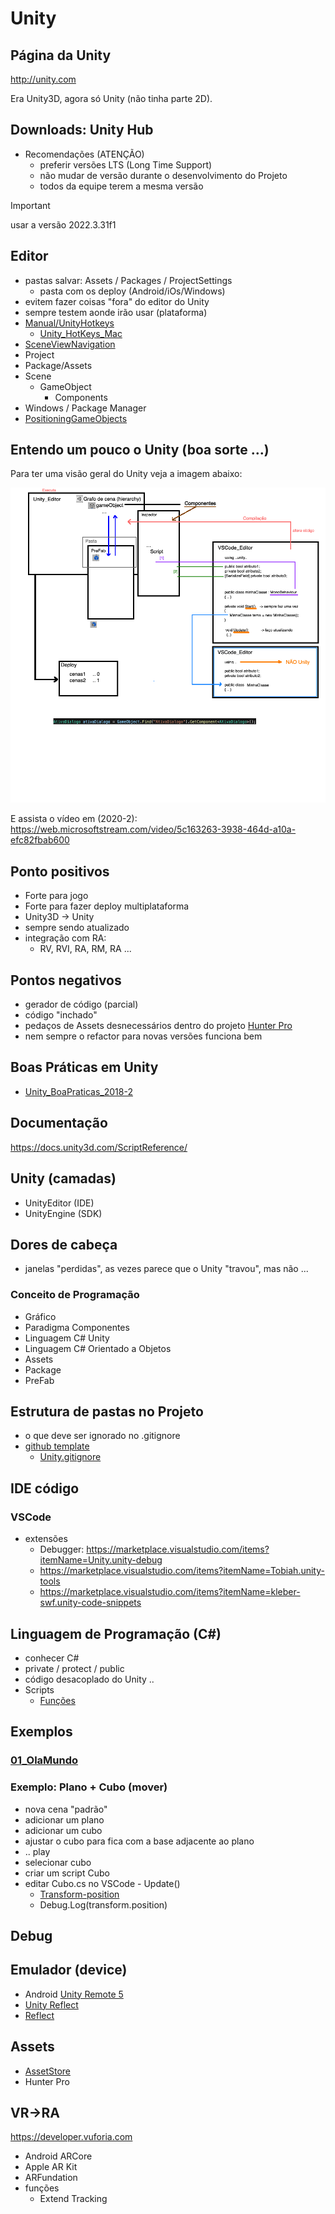 # Unity

## Página da Unity

<http://unity.com>

Era Unity3D, agora só Unity (não tinha parte 2D).

## Downloads: Unity Hub

- Recomendações (ATENÇÃO)
  - preferir versões LTS (Long Time Support)
  - não mudar de versão durante o desenvolvimento do Projeto
  - todos da equipe terem a mesma versão

> [!IMPORTANT]  
> usar a versão 2022.3.31f1  

## Editor

- pastas salvar: Assets / Packages / ProjectSettings
  - pasta com os deploy (Android/iOs/Windows)
- evitem fazer coisas "fora" do editor do Unity
- sempre testem aonde irão usar (plataforma)
- [Manual/UnityHotkeys](<https://docs.unity3d.com/Manual/UnityHotkeys.html>)
  - [Unity_HotKeys_Mac](./Unity_HotKeys_Mac.pdf)
- [SceneViewNavigation](<https://docs.unity3d.com/Manual/SceneViewNavigation.html>)
- Project
- Package/Assets
- Scene
  - GameObject
    - Components
- Windows / Package Manager
- [PositioningGameObjects](<https://docs.unity3d.com/Manual/PositioningGameObjects.html>)

## Entendo um pouco o Unity (boa sorte ...)

Para ter uma visão geral do Unity veja a imagem abaixo:

![Visão Geral](./Unity_VisaoGeral.png "Visão Geral")

E assista o vídeo em (2020-2): <https://web.microsoftstream.com/video/5c163263-3938-464d-a10a-efc82fbab600>  
<!-- E assista o vídeo em (2021-1): <https://furb.sharepoint.com/teams/CMP0154030120211/Documentos%20Compartilhados/General/Recordings/AulaRV%20(G-206)-20210414_183133-Grava%C3%A7%C3%A3o%20de%20Reuni%C3%A3o.mp4?web=1> -->

## Ponto positivos

- Forte para jogo
- Forte para fazer deploy multiplataforma
- Unity3D -> Unity
- sempre sendo atualizado
- integração com RA:
  - RV, RVI, RA, RM, RA ...

## Pontos negativos

- gerador de código (parcial)
- código "inchado"
- pedaços de Assets desnecessários dentro do projeto [Hunter Pro](https://assetstore.unity.com/packages/tools/utilities/asset-hunter-pro-135296)  
- nem sempre o refactor para novas versões funciona bem

## Boas Práticas em Unity

- [Unity_BoaPraticas_2018-2](./Unity_BoaPraticas_2018-2.pdf)

## Documentação

<https://docs.unity3d.com/ScriptReference/>

## Unity (camadas)

- UnityEditor (IDE)
- UnityEngine (SDK)

## Dores de cabeça

- janelas "perdidas", as vezes parece que o Unity "travou", mas não ...

### Conceito de Programação

- Gráfico
- Paradigma Componentes
- Linguagem C# Unity
- Linguagem C# Orientado a Objetos
- Assets
- Package
- PreFab

## Estrutura de pastas no Projeto

- o que deve ser ignorado no .gitignore
- [github template](https://github.com/github/gitignore)
  - [Unity.gitignore](https://github.com/github/gitignore/blob/master/Unity.gitignore)

## IDE código

### VSCode

- extensões
  - Debugger: <https://marketplace.visualstudio.com/items?itemName=Unity.unity-debug>
  - <https://marketplace.visualstudio.com/items?itemName=Tobiah.unity-tools>
  - <https://marketplace.visualstudio.com/items?itemName=kleber-swf.unity-code-snippets>

## Linguagem de Programação (C#)

- conhecer C#
- private / protect / public
- código desacoplado do Unity ..
- Scripts
  - [Funções](<https://docs.unity3d.com/ScriptReference/MonoBehaviour.html>)

## Exemplos

### [01_OlaMundo](2021.3.19f1/01_OlaMundo)

### Exemplo: Plano + Cubo (mover)

- nova cena "padrão"
- adicionar um plano
- adicionar um cubo
- ajustar o cubo para fica com a base adjacente ao plano
- .. play
- selecionar cubo
- criar um script Cubo
- editar Cubo.cs no VSCode - Update()
  - [Transform-position](<https://docs.unity3d.com/ScriptReference/Transform-position.html>)
  - Debug.Log(transform.position)

## Debug

## Emulador (device)

- Android [Unity Remote 5](<https://play.google.com/store/apps/details?id=com.unity3d.mobileremote>)
- [Unity Reflect](<https://play.google.com/store/apps/details?id=com.Unity.Reflect.Viewer>)
- [Reflect](<https://unity.com/products/unity-reflect>)

## Assets

- [AssetStore](<https://assetstore.unity.com>)
- Hunter Pro

## VR->RA

<https://developer.vuforia.com>

- Android ARCore
- Apple AR Kit
- ARFundation
- funções
  - Extend Tracking
